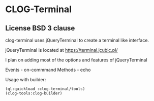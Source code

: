 # CLOG-Terminal

## License BSD 3 clause

clog-terminal uses jQueryTerminal to create a terminal like interface.

jQueryTerminal is located at https://terminal.jcubic.pl/

I plan on adding most of the options and features of jQueryTerminal

Events - on-commmand
Methods - echo

Usage with builder:

```
(ql:quickload :clog-terminal/tools)
(clog-tools:clog-builder)
```
